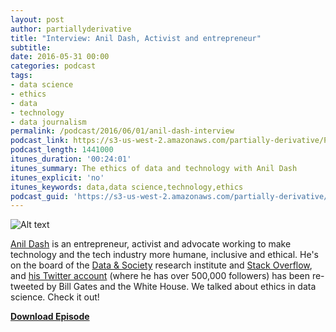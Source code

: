 ```yaml
---
layout: post
author: partiallyderivative
title: "Interview: Anil Dash, Activist and entrepreneur"
subtitle: 
date: 2016-05-31 00:00
categories: podcast
tags:
- data science
- ethics
- data
- technology
- data journalism
permalink: /podcast/2016/06/01/anil-dash-interview
podcast_link: https://s3-us-west-2.amazonaws.com/partially-derivative/Partially_Derivative_Anil_Dash.mp3
podcast_length: 1441000
itunes_duration: '00:24:01'
itunes_summary: The ethics of data and technology with Anil Dash
itunes_explicit: 'no'
itunes_keywords: data,data science,technology,ethics
podcast_guid: 'https://s3-us-west-2.amazonaws.com/partially-derivative/Partially_Derivative_Anil_Dash.mp3'
---
```


![Alt text](http://farm4.static.flickr.com/3084/2444241185_7fdf6962bf.jpg)

[Anil Dash](http://anildash.com/) is an entrepreneur, activist and advocate working to make technology and the tech industry more humane, inclusive and ethical. He's on the board of the [Data & Society](http://www.datasociety.net/) research institute and [Stack Overflow](http://stackoverflow.com/), and [his Twitter account](https://twitter.com/anildash) (where he has over 500,000 followers) has been re-tweeted by Bill Gates and the White House. We talked about ethics in data science. Check it out!      

[**Download Episode**](https://s3-us-west-2.amazonaws.com/partially-derivative/Partially_Derivative_Anil_Dash.mp3)

